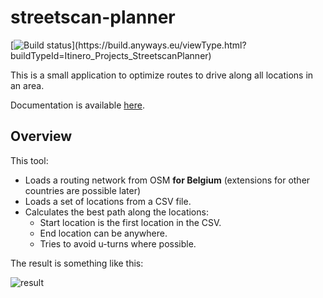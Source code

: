 # streetscan-planner

[![Build status](https://build.anyways.eu/app/rest/builds/buildType:(id:Itinero_Projects_StreetscanPlanner)/statusIcon)](https://build.anyways.eu/viewType.html?buildTypeId=Itinero_Projects_StreetscanPlanner)  

This is a small application to optimize routes to drive along all locations in an area. 

Documentation is available [here](docs/).

## Overview

This tool:

- Loads a routing network from OSM **for Belgium** (extensions for other countries are possible later)
- Loads a set of locations from a CSV file.
- Calculates the best path along the locations:
  - Start location is the first location in the CSV.
  - End location can be anywhere.
  - Tries to avoid u-turns where possible.

The result is something like this:

![result](docs/result-kortemark.png "Resulting route")

